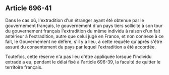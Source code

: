 Article 696-41
----
Dans le cas où, l'extradition d'un étranger ayant été obtenue par le
gouvernement français, le gouvernement d'un pays tiers sollicite à son tour du
gouvernement français l'extradition du même individu à raison d'un fait
antérieur à l'extradition, autre que celui jugé en France, et non connexe à ce
fait, le Gouvernement ne défère, s'il y a lieu, à cette requête qu'après s'être
assuré du consentement du pays par lequel l'extradition a été accordée.

Toutefois, cette réserve n'a pas lieu d'être appliquée lorsque l'individu
extradé a eu, pendant le délai fixé à l'article 696-39, la faculté de quitter le
territoire français.
